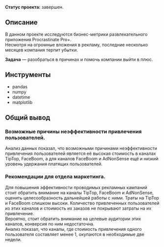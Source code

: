 **Статус проекта:** завершен.
## Описание
В данном проекте исследуются бизнес-метрики развлекательного приложения Procrastinate Pro+.\
Несмотря на огромные вложения в рекламу, последние несколько месяцев компания терпит убытки.

**Задача** — разобраться в причинах и помочь компании выйти в плюс.

## Инструменты
- pandas
- numpy
- datetime
- matplotlib

## Общий вывод

### Возможные причины неэффективности привлечения пользователей.
Анализ данных показал, что возможными причинами неэффективности привлечения пользователей является её высокая стоимость в каналах TipTop, FaceBoom, а для каналов FaceBoom и AdNonSense ещё и низкий уровень удержания платящих пользователей.
### Рекомендации для отдела маркетинга.
Для повышения эффективности проводимых рекламных кампаний стоит обратить внимание на каналы TipTop, FaceBoom и AdNonSense, оценить целесообразность дальнейшей работы с ними. Траты на TipTop и FaceBoom слишком высоки. Количество привлеченных пользователей из этих каналов и стоимость их заказов не покрывают затраты на их привлечение.\
Вероятно, стоит обратить внимание на целевые аудитории этих каналов, конверсия по ним недостаточна.\
Анализ показал, что каналы, где стоимость привлечения одного пользователя составляет менее 1, окупаются в необходимые две недели.
